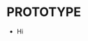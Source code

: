 <!DOCTYPE html>
<html>
     <head>
       <title> Namastay</title>
     </head>
  <body>
    <h1>  PROTOTYPE</h1>
       <ul>
            <li> Hi</li>
       </ul>
       
       
  </body>
</html>
